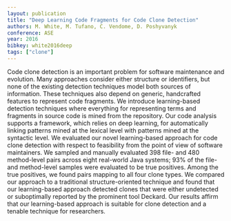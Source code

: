 ```yaml
---
layout: publication
title: "Deep Learning Code Fragments for Code Clone Detection"
authors: M. White, M. Tufano, C. Vendome, D. Poshyvanyk
conference: ASE
year: 2016
bibkey: white2016deep
tags: ["clone"]
---
```

Code clone detection is an important problem for software
maintenance and evolution. Many approaches consider either structure or identifiers, but none of the existing detection techniques model both sources of information. These
techniques also depend on generic, handcrafted features to
represent code fragments. We introduce learning-based detection techniques where everything for representing terms
and fragments in source code is mined from the repository.
Our code analysis supports a framework, which relies on
deep learning, for automatically linking patterns mined at
the lexical level with patterns mined at the syntactic level.
We evaluated our novel learning-based approach for code
clone detection with respect to feasibility from the point
of view of software maintainers. We sampled and manually
evaluated 398 file- and 480 method-level pairs across eight
real-world Java systems; 93% of the file- and method-level
samples were evaluated to be true positives. Among the true
positives, we found pairs mapping to all four clone types. We
compared our approach to a traditional structure-oriented
technique and found that our learning-based approach detected clones that were either undetected or suboptimally
reported by the prominent tool Deckard. Our results affirm
that our learning-based approach is suitable for clone detection and a tenable technique for researchers.
